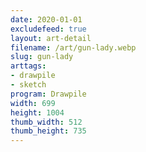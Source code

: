```yaml
---
date: 2020-01-01
excludefeed: true
layout: art-detail
filename: /art/gun-lady.webp
slug: gun-lady
arttags:
- drawpile
- sketch
program: Drawpile
width: 699
height: 1004
thumb_width: 512
thumb_height: 735
---
```

